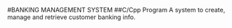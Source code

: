 #BANKING MANAGEMENT SYSTEM
##C/Cpp Program
A system to create, manage and retrieve customer banking info.
